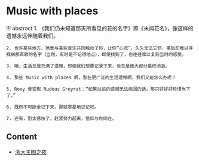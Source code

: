 # Music with places
!!! abstract
    1. 《我们仍未知道那天所看见的花的名字》即《未闻花名》，像这样的遗憾永远伴随着我们。  

    2. 也许某些地方、场景与某些音乐共同触动了你，让你“心流”，久久无法忘怀，事后却难以寻找到那首歌的名字（当然，有时是不记得地点），即使找到了，也往往难以复刻当时的感受。  

    3. 唉，生活总是充满了遗憾，即使我们想要记录下来，也总是绝大部分最终消逝。  

    4. 那些 Music with places 啊，那些更广泛的生活遗憾啊，我们又能怎么办呢？  

    5. Roxy 曾安慰 Rudeus Greyrat：“如果以前的遗憾无法挽回的话，那只好好好珍惜当下了。”  

    6. 既然不可能全记下来，那就零星地记记吧。  

    7. 还有，别太感伤了，赶紧努力起来，信仰与你同在。  

## Content
- [浙大主图之夜](ZJU_Mainlib.md)